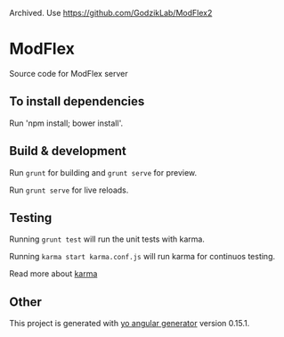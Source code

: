 Archived. Use https://github.com/GodzikLab/ModFlex2


# ModFlex

Source code for ModFlex server

## To install dependencies

Run 'npm install; bower install'.

## Build & development

Run `grunt` for building and `grunt serve` for preview.

Run `grunt serve` for live reloads. 

## Testing

Running `grunt test` will run the unit tests with karma.

Running `karma start karma.conf.js` will run karma for continuos testing.

Read more about [karma](http://karma-runner.github.io/0.13/intro/installation.html)

## Other
This project is generated with [yo angular generator](https://github.com/yeoman/generator-angular)
version 0.15.1.
